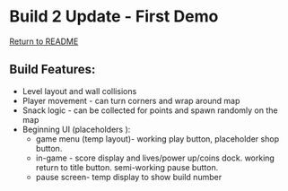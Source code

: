 # Build 2 Update - First Demo

[Return to README](README.md)

## Build Features:

* Level layout and wall collisions
* Player movement - can turn corners and wrap around map
* Snack logic - can be collected for points and spawn randomly on the map
* Beginning UI (placeholders ):
	* game menu (temp layout)- working play button, placeholder shop button. 
	* in-game - score display and lives/power up/coins dock. working return to title button. semi-working pause button.
	* pause screen- temp display to show build number